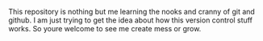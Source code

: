 This repository is nothing but me learning the nooks and cranny of git and github. I am just trying to get the idea about how this version control stuff works. So youre welcome to see me create mess or grow.

